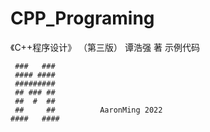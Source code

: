 # CPP_Programing
《C++程序设计》 （第三版） 谭浩强 著 示例代码


     ###   ###
     #### ####
     #########
     ## ### ##
     ##  #  ##
     ##     ##          AaronMing 2022
    ####   ####
